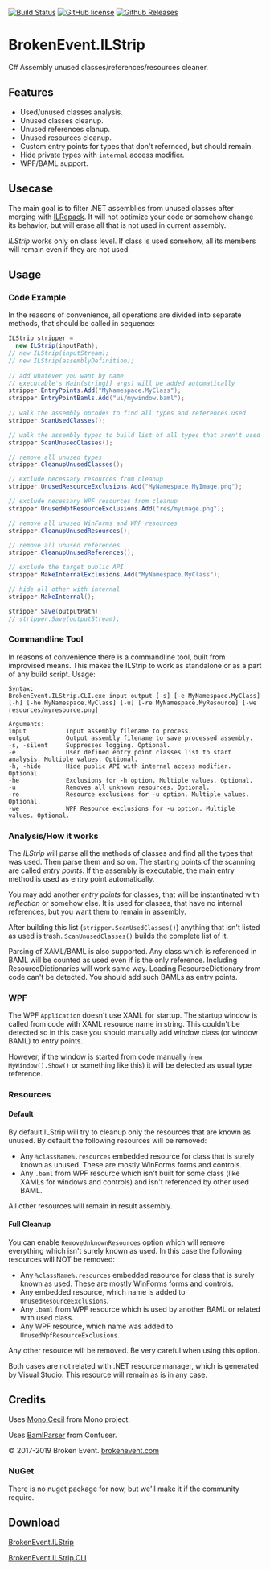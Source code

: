 [![Build Status](https://img.shields.io/appveyor/ci/BrokenEvent/ILStrip/master.svg?style=flat-square)](https://ci.appveyor.com/project/BrokenEvent/ilstrip)
[![GitHub license](https://img.shields.io/badge/license-MIT-brightgreen.svg?style=flat-square)](https://raw.githubusercontent.com/BrokenEvent/ILStrip/master/LICENSE)
[![Github Releases](https://img.shields.io/github/downloads/BrokenEvent/ILStrip/total.svg?style=flat-square)](https://github.com/BrokenEvent/ILStrip/releases)

# BrokenEvent.ILStrip

C# Assembly unused classes/references/resources cleaner.

## Features

* Used/unused classes analysis.
* Unused classes cleanup.
* Unused references clanup.
* Unused resources cleanup.
* Custom entry points for types that don't refernced, but should remain.
* Hide private types with `internal` access modifier.
* WPF/BAML support.

## Usecase

The main goal is to filter .NET assemblies from unused classes after merging with [ILRepack](https://github.com/ststeiger/ILRepack).
It will not optimize your code or somehow change its behavior, but will erase all that is not used in current assembly.

*ILStrip* works only on class level. If class is used somehow, all its members will remain even if they are not used.

## Usage

### Code Example

In the reasons of convenience, all operations are divided into separate methods, that should be called in sequence:

```C#
ILStrip stripper =
  new ILStrip(inputPath);
// new ILStrip(inputStream);
// new ILStrip(assemblyDefinition);
    
// add whatever you want by name.
// executable's Main(string[] args) will be added automatically
stripper.EntryPoints.Add("MyNamespace.MyClass");
stripper.EntryPointBamls.Add("ui/mywindow.baml");
    
// walk the assembly opcodes to find all types and references used
stripper.ScanUsedClasses();

// walk the assembly types to build list of all types that aren't used
stripper.ScanUnusedClasses();

// remove all unused types
stripper.CleanupUnusedClasses();

// exclude necessary resources from cleanup
stripper.UnusedResourceExclusions.Add("MyNamespace.MyImage.png");

// exclude necessary WPF resources from cleanup
stripper.UnusedWpfResourceExclusions.Add("res/myimage.png");

// remove all unused WinForms and WPF resources
stripper.CleanupUnusedResources();

// remove all unused references
stripper.CleanupUnusedReferences();

// exclude the target public API
stripper.MakeInternalExclusions.Add("MyNamespace.MyClass");

// hide all other with internal
stripper.MakeInternal();

stripper.Save(outputPath);
// stripper.Save(outputStream);
```

### Commandline Tool

In reasons of convenience there is a commandline tool, built from improvised means.
This makes the ILStrip to work as standalone or as a part of any build script.
Usage:

    Syntax:
    BrokenEvent.ILStrip.CLI.exe input output [-s] [-e MyNamespace.MyClass] [-h] [-he MyNamespace.MyClass] [-u] [-re MyNamespace.MyResource] [-we resources/myresource.png]

    Arguments:
    input           Input assembly filename to process.
    output          Output assembly filename to save processed assembly.
    -s, -silent     Suppresses logging. Optional.
    -e              User defined entry point classes list to start analysis. Multiple values. Optional.
    -h, -hide       Hide public API with internal access modifier. Optional.
    -he             Exclusions for -h option. Multiple values. Optional.
    -u              Removes all unknown resources. Optional.
    -re             Resource exclusions for -u option. Multiple values. Optional.
    -we             WPF Resource exclusions for -u option. Multiple values. Optional.


### Analysis/How it works
The *ILStrip* will parse all the methods of classes and find all the types that was used. Then parse them and so on.
The starting points of the scanning are called *entry points*. If the assembly is executable, the main entry method is used as entry point automatically.

You may add another *entry points* for classes, that will be instantinated with *reflection* or somehow else.
It is used for classes, that have no internal references, but you want them to remain in assembly.

After building this list (`stripper.ScanUsedClasses()`) anything that isn't listed as used is trash. `ScanUnusedClasses()` builds the complete list of it.

Parsing of XAML/BAML is also supported. Any class which is referenced in BAML will be counted as used even if is the only reference.
Including ResourceDictionaries will work same way. Loading ResourceDictionary from code can't be detected. You should add such BAMLs as entry points.

### WPF
The WPF `Application` doesn't use XAML for startup. The startup window is called from code with XAML resource name in string.
This couldn't be detected so in this case you should manually add window class (or window BAML) to entry points.

However, if the window is started from code manually (`new MyWindow().Show()` or something like this) it will be detected as usual type reference.

### Resources

#### Default

By default ILStrip will try to cleanup only the resources that are known as unused. By default the following resources will be removed:

* Any `%className%.resources` embedded resource for class that is surely known as unused. These are mostly WinForms forms and controls.
* Any `.baml` from WPF resource which isn't built for some class (like XAMLs for windows and controls) and isn't referenced by other used BAML.

All other resources will remain in result assembly.

#### Full Cleanup

You can enable `RemoveUnknownResources` option which will remove everything which isn't surely known as used. In this case the following resources will NOT be removed:

* Any `%className%.resources` embedded resource for class that is surely known as used. These are mostly WinForms forms and controls.
* Any embedded resource, which name is added to `UnusedResourceExclusions`.
* Any `.baml` from WPF resource which is used by another BAML or related with used class.
* Any WPF resource, which name was added to `UnusedWpfResourceExclusions`.

Any other resource will be removed. Be very careful when using this option.

Both cases are not related with .NET resource manager, which is generated by Visual Studio. This resource will remain as is in any case.

## Credits
Uses [Mono.Cecil](https://github.com/jbevain/cecil) from Mono project.

Uses [BamlParser](https://github.com/timotei/bamlparser) from Confuser.

© 2017-2019 Broken Event. [brokenevent.com](https://brokenevent.com)

### NuGet

There is no nuget package for now, but we'll make it if the community require.

## Download
[BrokenEvent.ILStrip](https://ci.appveyor.com/api/projects/BrokenEvent/ilstrip/artifacts/BrokenEvent.ILStrip.zip)

[BrokenEvent.ILStrip.CLI](https://ci.appveyor.com/api/projects/BrokenEvent/ilstrip/artifacts/BrokenEvent.ILStrip.CLI.zip)
